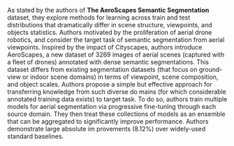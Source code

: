 As stated by the authors of **The AeroScapes Semantic Segmentation** dataset, they explore methods for learning across train and test distributions that dramatically differ in scene structure, viewpoints, and objects statistics. Authors motivated by the proliferation of aerial drone robotics, and consider the target task of semantic segmentation from aerial viewpoints. Inspired by the impact of Cityscapes, authors introduce AeroScapes, a new dataset of 3269 images of aerial scenes (captured with a fleet of drones) annotated with dense semantic segmentations. This dataset differs from existing segmentation datasets (that focus on ground-view or indoor scene domains) in terms of viewpoint, scene composition, and object scales. Authors propose a simple but effective approach for transferring knowledge from such diverse do mains (for which considerable annotated training data exists) to target task. To do so, authors train multiple models for aerial segmentation via progressive fine-tuning through each source domain. They then treat these collections of models as an ensemble that can be aggregated to significantly improve performance. Authors demonstrate large absolute im provements (8.12%) over widely-used standard baselines.
